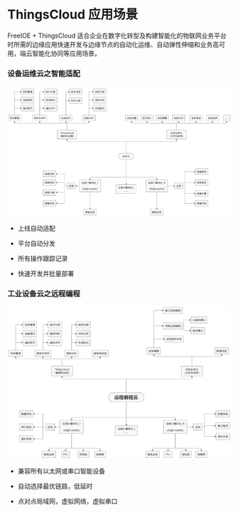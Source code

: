 # ThingsCloud 应用场景

FreeIOE + ThingsCloud 适合企业在数字化转型及构建智能化的物联网业务平台时所需的边缘应用快速开发与边缘节点的自动化运维、自动弹性伸缩和业务高可用，端云智能化协同等应用场景。

### 设备运维云之智能适配

![](imgs/2019-12-12-15-31-12.png)

* 上线自动适配

* 平台自动分发

* 所有操作跟踪记录

* 快速开发并批量部署

### 工业设备云之远程编程

![](imgs/2019-12-12-15-32-10.png)

* 兼容所有以太网或串口智能设备

* 自动选择最优链路，低延时

* 点对点局域网，虚拟网络，虚拟串口

